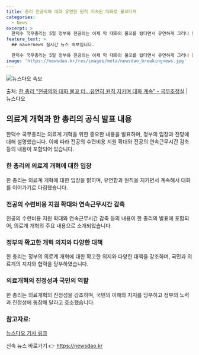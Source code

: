 ```yaml
---
title: 총리 전공의와 대화 유연한 원칙 지속된 대화로 물꼬터져
categories:
  - News
excerpt: >
  한덕수 국무총리는 5일 정부와 전공의는 이제 막 대화의 물꼬를 텄다면서 유연하게 그러나 원칙을 지키며 앞으로…
feature_text: >
  ## navernews 실시간 뉴스 속보입니다.

  한덕수 국무총리는 5일 정부와 전공의는 이제 막 대화의 물꼬를 텄다면서 유연하게 그러나 원칙을 지키며 앞으로…
image: 'https://newsdao.kr/res/images/meta/newsdao_breakingnews.jpg'
---
```


![뉴스다오 속보](https://newsdao.kr/res/images/meta/newsdao_breakingnews.jpg)

<p>출처: <a href="https://newsdao.kr/3520" rel="dofollow">한 총리 “전공의와 대화 물꼬 터…유연히 원칙 지키며 대화 계속”  - 국무조정실</a> | 뉴스다오</p>

<h2 data-ke-size="size26">의료계 개혁과 한 총리의 공식 발표 내용</h2>
<p data-ke-size="size16">한덕수 국무총리는 의료계 개혁을 위한 중요한 내용을 발표하며, 정부의 입장과 전망에 대해 설명했습니다. 이에 따라 전공의 수련비용 지원 확대와 전공의 연속근무시간 감축 등의 내용이 포함되어 있습니다.</p>

<h3>한 총리의 의료계 개혁에 대한 입장</h3>
<p data-ke-size="size16">한 총리는 의료계 개혁에 대한 입장을 밝히며, 유연함과 원칙을 지키면서 계속해서 대화를 이어가기로 다짐했습니다.</p>

<h3>전공의 수련비용 지원 확대와 연속근무시간 감축</h3>
<p data-ke-size="size16">전공의 수련비용 지원 확대와 연속근무시간 감축 등의 내용이 한 총리의 발표에 포함되어, 의료계 개혁의 주요 내용으로 소개되었습니다.</p>

<h3>정부의 확고한 개혁 의지와 다양한 대책</h3>
<p data-ke-size="size16">한 총리는 정부의 의료계 개혁에 대한 확고한 의지와 다양한 대책을 강조하며, 국민과 의료계의 지지와 협력을 당부하였습니다.</p>

<h3>의료개혁의 진정성과 국민의 역할</h3>
<p data-ke-size="size16">한 총리는 의료개혁의 진정성을 강조하며, 국민의 이해와 지지를 당부하고 정부의 노력과 진정성에 동참해 달라고 호소했습니다.</p>

<h3>참고자료: </h3>
<p data-ke-size="size16"><a href="https://newsdao.kr/3520">뉴스다오 기사 링크</a></p>
 

신속 뉴스 바로가기 👉 <a href="https://newsdao.kr" rel="dofollow">https://newsdao.kr</a>


